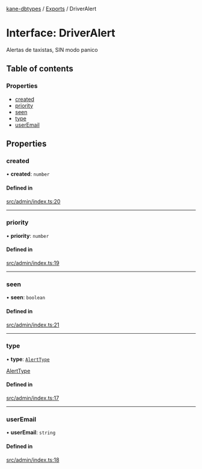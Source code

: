 [kane-dbtypes](../README.md) / [Exports](../modules.md) / DriverAlert

# Interface: DriverAlert

Alertas de taxistas, SIN modo panico

## Table of contents

### Properties

- [created](DriverAlert.md#created)
- [priority](DriverAlert.md#priority)
- [seen](DriverAlert.md#seen)
- [type](DriverAlert.md#type)
- [userEmail](DriverAlert.md#useremail)

## Properties

### created

• **created**: `number`

#### Defined in

[src/admin/index.ts:20](https://github.com/gatitolabs/kane-dbtypes/blob/be3b38d/src/admin/index.ts#L20)

___

### priority

• **priority**: `number`

#### Defined in

[src/admin/index.ts:19](https://github.com/gatitolabs/kane-dbtypes/blob/be3b38d/src/admin/index.ts#L19)

___

### seen

• **seen**: `boolean`

#### Defined in

[src/admin/index.ts:21](https://github.com/gatitolabs/kane-dbtypes/blob/be3b38d/src/admin/index.ts#L21)

___

### type

• **type**: [`AlertType`](../modules.md#alerttype)

[AlertType](../modules.md#alerttype)

#### Defined in

[src/admin/index.ts:17](https://github.com/gatitolabs/kane-dbtypes/blob/be3b38d/src/admin/index.ts#L17)

___

### userEmail

• **userEmail**: `string`

#### Defined in

[src/admin/index.ts:18](https://github.com/gatitolabs/kane-dbtypes/blob/be3b38d/src/admin/index.ts#L18)
